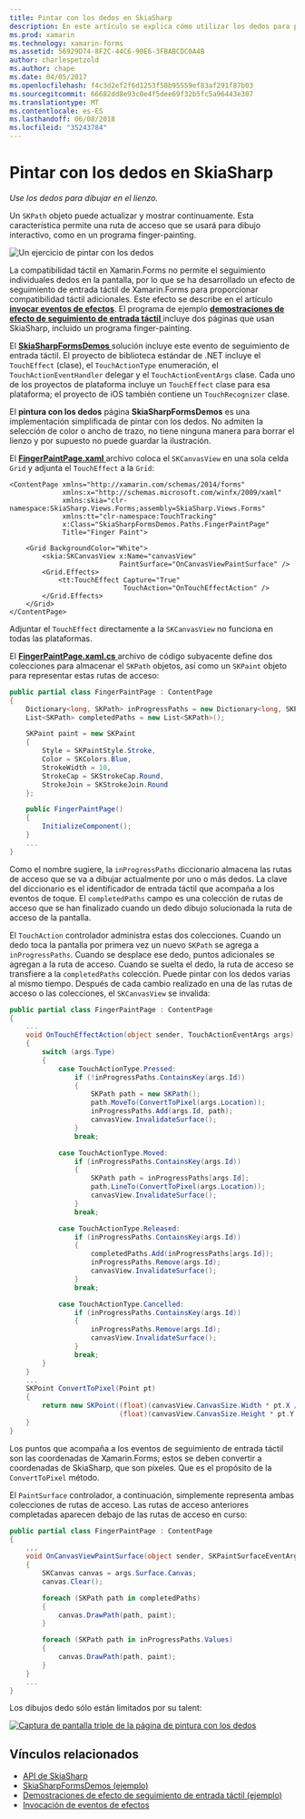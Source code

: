 ```yaml
---
title: Pintar con los dedos en SkiaSharp
description: En este artículo se explica cómo utilizar los dedos para pintar en el lienzo de SkiaSharp en una aplicación de Xamarin.Forms y se muestra cómo hacerlo con código de ejemplo.
ms.prod: xamarin
ms.technology: xamarin-forms
ms.assetid: 56929D74-8F2C-44C6-90E6-3FBABCDC0A4B
author: charlespetzold
ms.author: chape
ms.date: 04/05/2017
ms.openlocfilehash: f4c3d2ef2f6d1253f58b95559ef83af291f87b03
ms.sourcegitcommit: 66682dd8e93c0e4f5dee69f32b5fc5a96443e307
ms.translationtype: MT
ms.contentlocale: es-ES
ms.lasthandoff: 06/08/2018
ms.locfileid: "35243784"
---
```

# <a name="finger-painting-in-skiasharp"></a>Pintar con los dedos en SkiaSharp

_Use los dedos para dibujar en el lienzo._

Un `SKPath` objeto puede actualizar y mostrar continuamente. Esta característica permite una ruta de acceso que se usará para dibujo interactivo, como en un programa finger-painting.

![](finger-paint-images/fingerpaintsample.png "Un ejercicio de pintar con los dedos")

La compatibilidad táctil en Xamarin.Forms no permite el seguimiento individuales dedos en la pantalla, por lo que se ha desarrollado un efecto de seguimiento de entrada táctil de Xamarin.Forms para proporcionar compatibilidad táctil adicionales. Este efecto se describe en el artículo [ **invocar eventos de efectos**](~/xamarin-forms/app-fundamentals/effects/touch-tracking.md). El programa de ejemplo [ **demostraciones de efecto de seguimiento de entrada táctil** ](https://developer.xamarin.com/samples/xamarin-forms/Effects/TouchTrackingEffectDemos/) incluye dos páginas que usan SkiaSharp, incluido un programa finger-painting.

El [ **SkiaSharpFormsDemos** ](https://developer.xamarin.com/samples/xamarin-forms/SkiaSharpForms/Demos/) solución incluye este evento de seguimiento de entrada táctil. El proyecto de biblioteca estándar de .NET incluye el `TouchEffect` (clase), el `TouchActionType` enumeración, el `TouchActionEventHandler` delegar y el `TouchActionEventArgs` clase. Cada uno de los proyectos de plataforma incluye un `TouchEffect` clase para esa plataforma; el proyecto de iOS también contiene un `TouchRecognizer` clase.

El **pintura con los dedos** página **SkiaSharpFormsDemos** es una implementación simplificada de pintar con los dedos. No admiten la selección de color o ancho de trazo, no tiene ninguna manera para borrar el lienzo y por supuesto no puede guardar la ilustración.

El [ **FingerPaintPage.xaml** ](https://github.com/xamarin/xamarin-forms-samples/blob/master/SkiaSharpForms/Demos/Demos/SkiaSharpFormsDemos/LinesAndPaths/FingerPaintPage.xaml) archivo coloca el `SKCanvasView` en una sola celda `Grid` y adjunta el `TouchEffect` a la `Grid`:

```xaml
<ContentPage xmlns="http://xamarin.com/schemas/2014/forms"
             xmlns:x="http://schemas.microsoft.com/winfx/2009/xaml"
             xmlns:skia="clr-namespace:SkiaSharp.Views.Forms;assembly=SkiaSharp.Views.Forms"
             xmlns:tt="clr-namespace:TouchTracking"
             x:Class="SkiaSharpFormsDemos.Paths.FingerPaintPage"
             Title="Finger Paint">

    <Grid BackgroundColor="White">
        <skia:SKCanvasView x:Name="canvasView"
                           PaintSurface="OnCanvasViewPaintSurface" />
        <Grid.Effects>
            <tt:TouchEffect Capture="True"
                            TouchAction="OnTouchEffectAction" />
        </Grid.Effects>
    </Grid>
</ContentPage>
```

Adjuntar el `TouchEffect` directamente a la `SKCanvasView` no funciona en todas las plataformas.

El [ **FingerPaintPage.xaml.cs** ](https://github.com/xamarin/xamarin-forms-samples/blob/master/SkiaSharpForms/Demos/Demos/SkiaSharpFormsDemos/LinesAndPaths/FingerPaintPage.xaml.cs) archivo de código subyacente define dos colecciones para almacenar el `SKPath` objetos, así como un `SKPaint` objeto para representar estas rutas de acceso:

```csharp
public partial class FingerPaintPage : ContentPage
{
    Dictionary<long, SKPath> inProgressPaths = new Dictionary<long, SKPath>();
    List<SKPath> completedPaths = new List<SKPath>();

    SKPaint paint = new SKPaint
    {
        Style = SKPaintStyle.Stroke,
        Color = SKColors.Blue,
        StrokeWidth = 10,
        StrokeCap = SKStrokeCap.Round,
        StrokeJoin = SKStrokeJoin.Round
    };

    public FingerPaintPage()
    {
        InitializeComponent();
    }
    ...
}
```

Como el nombre sugiere, la `inProgressPaths` diccionario almacena las rutas de acceso que se va a dibujar actualmente por uno o más dedos. La clave del diccionario es el identificador de entrada táctil que acompaña a los eventos de toque. El `completedPaths` campo es una colección de rutas de acceso que se han finalizado cuando un dedo dibujo solucionada la ruta de acceso de la pantalla.

El `TouchAction` controlador administra estas dos colecciones. Cuando un dedo toca la pantalla por primera vez un nuevo `SKPath` se agrega a `inProgressPaths`. Cuando se desplace ese dedo, puntos adicionales se agregan a la ruta de acceso. Cuando se suelta el dedo, la ruta de acceso se transfiere a la `completedPaths` colección. Puede pintar con los dedos varias al mismo tiempo. Después de cada cambio realizado en una de las rutas de acceso o las colecciones, el `SKCanvasView` se invalida:

```csharp
public partial class FingerPaintPage : ContentPage
{
    ...
    void OnTouchEffectAction(object sender, TouchActionEventArgs args)
    {
        switch (args.Type)
        {
            case TouchActionType.Pressed:
                if (!inProgressPaths.ContainsKey(args.Id))
                {
                    SKPath path = new SKPath();
                    path.MoveTo(ConvertToPixel(args.Location));
                    inProgressPaths.Add(args.Id, path);
                    canvasView.InvalidateSurface();
                }
                break;

            case TouchActionType.Moved:
                if (inProgressPaths.ContainsKey(args.Id))
                {
                    SKPath path = inProgressPaths[args.Id];
                    path.LineTo(ConvertToPixel(args.Location));
                    canvasView.InvalidateSurface();
                }
                break;

            case TouchActionType.Released:
                if (inProgressPaths.ContainsKey(args.Id))
                {
                    completedPaths.Add(inProgressPaths[args.Id]);
                    inProgressPaths.Remove(args.Id);
                    canvasView.InvalidateSurface();
                }
                break;

            case TouchActionType.Cancelled:
                if (inProgressPaths.ContainsKey(args.Id))
                {
                    inProgressPaths.Remove(args.Id);
                    canvasView.InvalidateSurface();
                }
                break;
        }
    }
    ...
    SKPoint ConvertToPixel(Point pt)
    {
        return new SKPoint((float)(canvasView.CanvasSize.Width * pt.X / canvasView.Width),
                           (float)(canvasView.CanvasSize.Height * pt.Y / canvasView.Height));
    }
}
```

Los puntos que acompaña a los eventos de seguimiento de entrada táctil son las coordenadas de Xamarin.Forms; estos se deben convertir a coordenadas de SkiaSharp, que son píxeles. Que es el propósito de la `ConvertToPixel` método.

El `PaintSurface` controlador, a continuación, simplemente representa ambas colecciones de rutas de acceso. Las rutas de acceso anteriores completadas aparecen debajo de las rutas de acceso en curso:

```csharp
public partial class FingerPaintPage : ContentPage
{
    ,,,
    void OnCanvasViewPaintSurface(object sender, SKPaintSurfaceEventArgs args)
    {
        SKCanvas canvas = args.Surface.Canvas;
        canvas.Clear();

        foreach (SKPath path in completedPaths)
        {
            canvas.DrawPath(path, paint);
        }

        foreach (SKPath path in inProgressPaths.Values)
        {
            canvas.DrawPath(path, paint);
        }
    }
    ...
}
```

Los dibujos dedo sólo están limitados por su talent:

[![](finger-paint-images/fingerpaint-small.png "Captura de pantalla triple de la página de pintura con los dedos")](finger-paint-images/fingerpaint-large.png#lightbox "Triple captura de pantalla de la página de pintura con los dedos")


## <a name="related-links"></a>Vínculos relacionados

- [API de SkiaSharp](https://developer.xamarin.com/api/root/SkiaSharp/)
- [SkiaSharpFormsDemos (ejemplo)](https://developer.xamarin.com/samples/xamarin-forms/SkiaSharpForms/Demos/)
- [Demostraciones de efecto de seguimiento de entrada táctil (ejemplo)](https://developer.xamarin.com/samples/xamarin-forms/Effects/TouchTrackingEffectDemos/)
- [Invocación de eventos de efectos](~/xamarin-forms/app-fundamentals/effects/touch-tracking.md)
